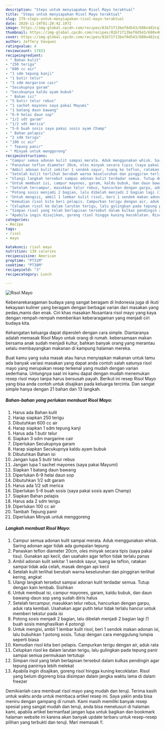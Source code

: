 ```yaml
---
description: "Steps untuk menyiapakan Risol Mayo teraktual"
title: "Steps untuk menyiapakan Risol Mayo teraktual"
slug: 179-steps-untuk-menyiapakan-risol-mayo-teraktual
date: 2020-11-24T01:20:42.197Z
image: https://img-global.cpcdn.com/recipes/81b71f13bef8d543/680x482cq70/risol-mayo-foto-resep-utama.jpg
thumbnail: https://img-global.cpcdn.com/recipes/81b71f13bef8d543/680x482cq70/risol-mayo-foto-resep-utama.jpg
cover: https://img-global.cpcdn.com/recipes/81b71f13bef8d543/680x482cq70/risol-mayo-foto-resep-utama.jpg
author: Jeffery Vasquez
ratingvalue: 4
reviewcount: 17833
recipeingredient:
- " Bahan kulit"
- "250 terigu"
- "600 cc air"
- "1 sdm tepung kanji"
- "1 butir telur"
- "3 sdm margarine cair"
- "Secukupnya garam"
- "Secukupnya kaldu ayam bubuk"
- " Bahan isi"
- "5 butir telur rebus"
- "1 sachet mayones saya pakai Mayumi"
- "1 batang daun bawang"
- "6-9 helai daun sop"
- "1/2 sdt garam"
- "1/2 sdt merica"
- "5-6 buah sosis saya pakai sosis ayam Champ"
- " Bahan pelapis"
- "2 sdm terigu"
- "100 cc air"
- " Tepung panir"
- " Minyak untuk menggoreng"
recipeinstructions:
- "Campur semua adonan kulit sampai merata. Aduk menggunakan whisk. Saring adonan agar tidak ada gumpalan tepung"
- "Panaskan teflon diameter 20cm, oles minyak secara tipis (saya pakai tisu). Gunakan api kecil, dan usahakn agar teflon tidak terlalu panas"
- "Ambil adonan kulit sekitar 1 sendok sayur, tuang ke teflon, ratakan sampai tidak ada celah, masak dengan api kecil"
- "Setelah kulit terlihat berubah warna keseluruhan dan pinggiran terlihat kering, angkat"
- "Ulangi langkah tersebut sampai adonan kulit terdadar semua. Tutup dengan kain lembab. Sisihkan"
- "Untuk membuat isi, campur mayones, garam, kaldu bubuk, dan daun bawang-daun sop yang sudah diiris halus"
- "Setelah tercampur, masukkan telur rebus, hancurkan dengan garpu, aduk rata kembali. Usahakan agar putih telur tidak terlalu hancur untuk memberi tekstur pada isi"
- "Potong sosis menjadi 2 bagian, lalu dibelah menjadi 2 bagian lagi (1 buah sosis menghasilkan 4 potong)"
- "Untuk mengisi, ambil 1 lembar kulit risol, beri 1 sendok makan adonan isi, lalu bubuhkan 1 potong sosis. Tutup dengan cara menggulung lumpia seperti biasa"
- "Kemudian risol kita beri pelapis. Campurkan terigu dengan air, aduk rata"
- "Celupkan risol ke dalam larutan terigu, lalu gulingkan pada tepung panir sampai semua permukaan tertutupi"
- "Simpan risol yang telah berlapisan tersebut dalam kulkas pendingin agar tepung panirnya lebih melekat"
- "Apabila ingin disajikan, goreng risol hingga kuning kecoklatan. Risol yang belum digoreng bisa disimpan dalam jangka waktu lama di dalam freezer"
categories:
- Recipe
tags:
- risol
- mayo

katakunci: risol mayo 
nutrition: 139 calories
recipecuisine: American
preptime: "PT31M"
cooktime: "PT38M"
recipeyield: "3"
recipecategory: Lunch

---
```



![Risol Mayo](https://img-global.cpcdn.com/recipes/81b71f13bef8d543/680x482cq70/risol-mayo-foto-resep-utama.jpg)

Kebenarekaragaman budaya yang sangat beragam di Indonesia juga di ikuti kekayaan kuliner yang beragam dengan berbagai varian dari masakan yang pedas,manis dan enak. Ciri khas masakan Nusantara risol mayo yang kaya dengan rempah-rempah memberikan keberaragaman yang menjadi ciri budaya kita.




Kehangatan keluarga dapat diperoleh dengan cara simple. Diantaranya adalah memasak Risol Mayo untuk orang di rumah. kebersamaan makan bersama anak sudah menjadi kultur, bahkan banyak orang yang merantau selalu membayangkan makanan di kampung halaman mereka.

Buat kamu yang suka masak atau harus menyiapkan makanan untuk tamu ada banyak variasi masakan yang dapat anda contoh salah satunya risol mayo yang merupakan resep terkenal yang mudah dengan varian sederhana. Untungnya saat ini kamu dapat dengan mudah menemukan resep risol mayo tanpa harus bersusah payah.
Berikut ini resep Risol Mayo yang bisa anda contoh untuk disajikan pada keluarga tercinta. Dan sangat simple hanya dengan 21 bahan dan 13 langkah.


<!--inarticleads1-->

##### Bahan-bahan yang perlukan membuat Risol Mayo:

1. Harus ada  Bahan kulit
1. Harap siapkan 250 terigu
1. Dibutuhkan 600 cc air
1. Harap siapkan 1 sdm tepung kanji
1. Harus ada 1 butir telur
1. Siapkan 3 sdm margarine cair
1. Diperlukan Secukupnya garam
1. Harap siapkan Secukupnya kaldu ayam bubuk
1. Dibutuhkan  Bahan isi
1. Jangan lupa 5 butir telur rebus
1. Jangan lupa 1 sachet mayones (saya pakai Mayumi)
1. Siapkan 1 batang daun bawang
1. Diperlukan 6-9 helai daun sop
1. Dibutuhkan 1/2 sdt garam
1. Harus ada 1/2 sdt merica
1. Diperlukan 5-6 buah sosis (saya pakai sosis ayam Champ)
1. Siapkan  Bahan pelapis
1. Harus ada 2 sdm terigu
1. Diperlukan 100 cc air
1. Tambah  Tepung panir
1. Diperlukan  Minyak untuk menggoreng




<!--inarticleads2-->

##### Langkah membuat  Risol Mayo:

1. Campur semua adonan kulit sampai merata. Aduk menggunakan whisk. Saring adonan agar tidak ada gumpalan tepung
1. Panaskan teflon diameter 20cm, oles minyak secara tipis (saya pakai tisu). Gunakan api kecil, dan usahakn agar teflon tidak terlalu panas
1. Ambil adonan kulit sekitar 1 sendok sayur, tuang ke teflon, ratakan sampai tidak ada celah, masak dengan api kecil
1. Setelah kulit terlihat berubah warna keseluruhan dan pinggiran terlihat kering, angkat
1. Ulangi langkah tersebut sampai adonan kulit terdadar semua. Tutup dengan kain lembab. Sisihkan
1. Untuk membuat isi, campur mayones, garam, kaldu bubuk, dan daun bawang-daun sop yang sudah diiris halus
1. Setelah tercampur, masukkan telur rebus, hancurkan dengan garpu, aduk rata kembali. Usahakan agar putih telur tidak terlalu hancur untuk memberi tekstur pada isi
1. Potong sosis menjadi 2 bagian, lalu dibelah menjadi 2 bagian lagi (1 buah sosis menghasilkan 4 potong)
1. Untuk mengisi, ambil 1 lembar kulit risol, beri 1 sendok makan adonan isi, lalu bubuhkan 1 potong sosis. Tutup dengan cara menggulung lumpia seperti biasa
1. Kemudian risol kita beri pelapis. Campurkan terigu dengan air, aduk rata
1. Celupkan risol ke dalam larutan terigu, lalu gulingkan pada tepung panir sampai semua permukaan tertutupi
1. Simpan risol yang telah berlapisan tersebut dalam kulkas pendingin agar tepung panirnya lebih melekat
1. Apabila ingin disajikan, goreng risol hingga kuning kecoklatan. Risol yang belum digoreng bisa disimpan dalam jangka waktu lama di dalam freezer




Demikianlah cara membuat risol mayo yang mudah dan teruji. Terima kasih untuk waktu anda untuk membaca artikel resep ini. Saya yakin anda bisa meniru dengan gampang di rumah. Kami masih memiliki banyak resep spesial yang sangat mudah dan teruji, anda bisa menelusuri di halaman kami, apabila artikel bermanfaat jangan lupa untuk bagikan dan bookmark halaman website ini karena akan banyak update terbaru untuk resep-resep pilihan yang terbukti dan teruji. Mari memasak !!. 
